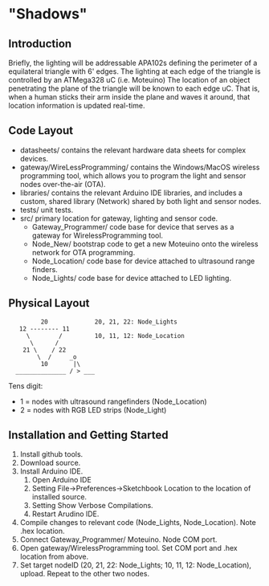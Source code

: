 # "Shadows"

## Introduction

Briefly, the lighting will be addressable APA102s defining the perimeter of a equilateral triangle with 6' edges.  The lighting at each edge of the triangle is controlled by an ATMega328 uC (i.e. Moteuino) The location of an object penetrating the plane of the triangle will be known to each edge uC.  That is, when a human sticks their arm inside the plane and waves it around, that location information is updated real-time.

## Code Layout

* datasheets/ contains the relevant hardware data sheets for complex devices.
* gateway/WireLessProgramming/  contains the Windows/MacOS wireless programming tool, which allows you to program the light and sensor nodes over-the-air (OTA).
* libraries/ contains the relevant Arduino IDE libraries, and includes a custom, shared library (Network) shared by both light and sensor nodes.  
* tests/ unit tests.
* src/ primary location for gateway, lighting and sensor code.
	* Gateway_Programmer/ code base for device that serves as a gateway for WirelessProgramming tool.
	* Node_New/ bootstrap code to get a new Moteuino onto the wireless network for OTA programming.
	* Node_Location/ code base for device attached to ultrasound range finders.
	* Node_Lights/ code base for device attached to LED lighting.

## Physical Layout

             20             20, 21, 22: Node_Lights
       12 -------- 11     
         \        /         10, 11, 12: Node_Location
          \      / 
        21 \    / 22
            \  /     _o
             10       |\
      ______________ / > ___ 

Tens digit:
* 1 = nodes with ultrasound rangefinders (Node_Location)
* 2 = nodes with RGB LED strips (Node_Light)

## Installation and Getting Started

1. Install github tools.
2. Download source.
3. Install Arduino IDE.
    1. Open Arduino IDE
    2. Setting File->Preferences->Sketchbook Location to the location of installed source.  
	3. Setting Show Verbose Compilations.
	4. Restart Arudino IDE.
4. Compile changes to relevant code (Node_Lights, Node_Location).  Note .hex location.
5. Connect Gateway_Programmer/ Moteuino.  Node COM port.
6. Open gateway/WirelessProgramming tool.  Set COM port and .hex location from above.
7. Set target nodeID (20, 21, 22: Node_Lights; 10, 11, 12: Node_Location), upload.  Repeat to the other two nodes.